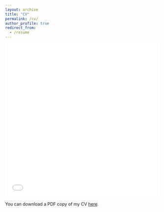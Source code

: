 ```yaml
---
layout: archive
title: "CV"
permalink: /cv/
author_profile: true
redirect_from:
  - /resume
---
```


<iframe src="/files/pdf/20230601_AnaS_CV.pdf" 
       type="application/pdf"
       width="100%" 
       height="500" 
       frameborder="no" 
       border="0" 
       marginwidth="0" 
       marginheight="0"
       ></iframe>

You can download a PDF copy of my CV [here](/files/pdf/20230601_AnaS_CV.pdf).
